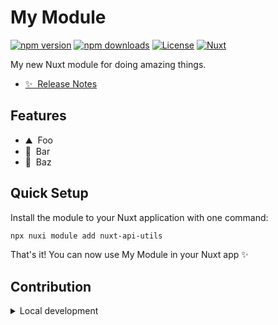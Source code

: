 <!--
Get your module up and running quickly.

Find and replace all on all files (CMD+SHIFT+F):
- Name: My Module
- Package name: nuxt-api-utils
- Description: My new Nuxt module
-->

# My Module

[![npm version][npm-version-src]][npm-version-href]
[![npm downloads][npm-downloads-src]][npm-downloads-href]
[![License][license-src]][license-href]
[![Nuxt][nuxt-src]][nuxt-href]

My new Nuxt module for doing amazing things.

- [✨ &nbsp;Release Notes](/CHANGELOG.md)
<!-- - [🏀 Online playground](https://stackblitz.com/github/fumeapp/nuxt-api-utils?file=playground%2Fapp.vue) -->
<!-- - [📖 &nbsp;Documentation](https://example.com) -->

## Features

<!-- Highlight some of the features your module provide here -->
- ⛰ &nbsp;Foo
- 🚠 &nbsp;Bar
- 🌲 &nbsp;Baz

## Quick Setup

Install the module to your Nuxt application with one command:

```bash
npx nuxi module add nuxt-api-utils
```

That's it! You can now use My Module in your Nuxt app ✨


## Contribution

<details>
  <summary>Local development</summary>
  
  ```bash
  # Install dependencies
  npm install
  
  # Generate type stubs
  npm run dev:prepare
  
  # Develop with the playground
  npm run dev
  
  # Build the playground
  npm run dev:build
  
  # Run ESLint
  npm run lint
  
  # Run Vitest
  npm run test
  npm run test:watch
  
  # Release new version
  npm run release
  ```

</details>


<!-- Badges -->
[npm-version-src]: https://img.shields.io/npm/v/nuxt-api-utils/latest.svg?style=flat&colorA=020420&colorB=00DC82
[npm-version-href]: https://npmjs.com/package/nuxt-api-utils

[npm-downloads-src]: https://img.shields.io/npm/dm/nuxt-api-utils.svg?style=flat&colorA=020420&colorB=00DC82
[npm-downloads-href]: https://npm.chart.dev/nuxt-api-utils

[license-src]: https://img.shields.io/npm/l/nuxt-api-utils.svg?style=flat&colorA=020420&colorB=00DC82
[license-href]: https://npmjs.com/package/nuxt-api-utils

[nuxt-src]: https://img.shields.io/badge/Nuxt-020420?logo=nuxt.js
[nuxt-href]: https://nuxt.com
